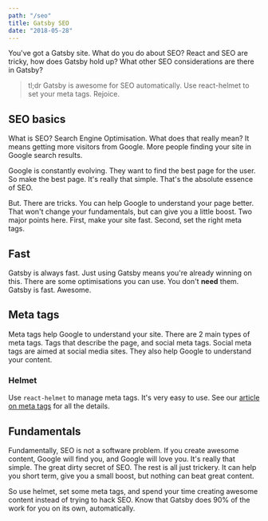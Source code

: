 ```yaml
---
path: "/seo"
title: Gatsby SEO
date: "2018-05-28"
---
```

You've got a Gatsby site. What do you do about SEO? React and SEO are tricky, how does Gatsby hold up? What other SEO considerations are there in Gatsby?

> tl;dr Gatsby is awesome for SEO automatically. Use react-helmet to set your meta tags. Rejoice.

## SEO basics

What is SEO? Search Engine Optimisation. What does that really mean? It means getting more visitors from Google. More people finding your site in Google search results.

Google is constantly evolving. They want to find the best page for the user. So make the best page. It's really that simple. That's the absolute essence of SEO.

But. There are tricks. You can help Google to understand your page better. That won't change your fundamentals, but can give you a little boost. Two major points here. First, make your site fast. Second, set the right meta tags.

## Fast

Gatsby is always fast. Just using Gatsby means you're already winning on this. There are some optimisations you can use. You don't **need** them. Gatsby is fast. Awesome.

## Meta tags

Meta tags help Google to understand your site. There are 2 main types of meta tags. Tags that describe the page, and social meta tags. Social meta tags are aimed at social media sites. They also help Google to understand your content.

### Helmet

Use `react-helmet` to manage meta tags. It's very easy to use. See our [article on meta tags](/meta-tags-in-gatsby) for all the details.

## Fundamentals

Fundamentally, SEO is not a software problem. If you create awesome content, Google will find you, and Google will love you. It's really that simple. The great dirty secret of SEO. The rest is all just trickery. It can help you short term, give you a small boost, but nothing can beat great content.

So use helmet, set some meta tags, and spend your time creating awesome content instead of trying to hack SEO. Know that Gatsby does 90% of the work for you on its own, automatically.
